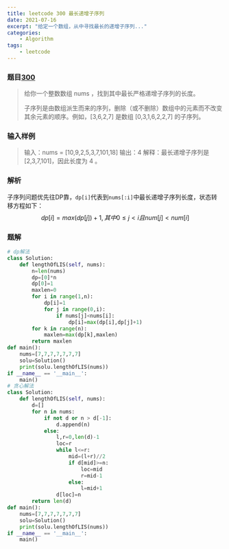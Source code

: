 ```yaml
---
title: leetcode 300 最长递增子序列
date: 2021-07-16
excerpt: "给定一个数组，从中寻找最长的递增子序列..."
categories: 
	- Algorithm
tags: 
	- leetcode
---
```


### 题目[300](https://leetcode-cn.com/problems/longest-increasing-subsequence/)

> 给你一个整数数组 nums ，找到其中最长严格递增子序列的长度。
>
> 子序列是由数组派生而来的序列，删除（或不删除）数组中的元素而不改变其余元素的顺序。例如，[3,6,2,7] 是数组 [0,3,1,6,2,2,7] 的子序列。

### 输入样例

> 输入：nums = [10,9,2,5,3,7,101,18]
> 输出：4
> 解释：最长递增子序列是 [2,3,7,101]，因此长度为 4 。

### 解析

子序列问题优先往DP靠，`dp[i]`代表到`nums[:i]`中最长递增子序列长度，状态转移方程如下：
$$
dp[i]=max(dp[j])+1,其中0≤j<i且num[j]<num[i]
$$

### 题解

```python
# dp解法
class Solution:
    def lengthOfLIS(self, nums):
        n=len(nums)
        dp=[0]*n
        dp[0]=1
        maxlen=0
        for i in range(1,n):
            dp[i]=1
            for j in range(0,i):
                if nums[j]<nums[i]:
                    dp[i]=max(dp[i],dp[j]+1)
        for k in range(n):
            maxlen=max(dp[k],maxlen)
        return maxlen
def main():
    nums=[7,7,7,7,7,7,7]
    solu=Solution()
    print(solu.lengthOfLIS(nums))
if __name__ == '__main__':
    main()
# 贪心解法
class Solution:
    def lengthOfLIS(self, nums):
        d=[]
        for n in nums:
            if not d or n > d[-1]:
                d.append(n)
            else:
                l,r=0,len(d)-1
                loc=r
                while l<=r:
                    mid=(l+r)//2
                    if d[mid]>=n:
                        loc=mid
                        r=mid-1
                    else:
                        l=mid+1
                d[loc]=n
        return len(d)
def main():
    nums=[7,7,7,7,7,7,7]
    solu=Solution()
    print(solu.lengthOfLIS(nums))
if __name__ == '__main__':
    main()
```
